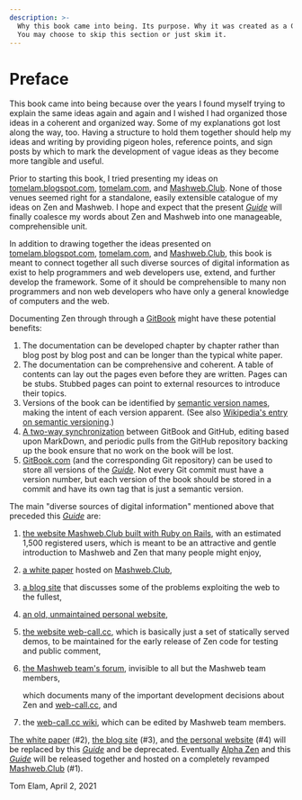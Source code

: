 ```yaml
---
description: >-
  Why this book came into being. Its purpose. Why it was created as a GitBook.
  You may choose to skip this section or just skim it.
---
```


# Preface

This book came into being because over the years I found myself trying to explain the same ideas again and again and I wished I had organized those ideas in a coherent and organized way. Some of my explanations got lost along the way, too. Having a structure to hold them together should help my ideas and writing by providing pigeon holes, reference points, and sign posts by which to mark the development of vague ideas as they become more tangible and useful.

Prior to starting this book, I tried presenting my ideas on [tomelam.blogspot.com](https://tomelam.blogspot.com), [tomelam.com](https://tomelam.com), and [Mashweb.Club](https://mashweb.club). None of those venues seemed right for a standalone, easily extensible catalogue of my ideas on Zen and Mashweb. I hope and expect that the present [_Guide_](https://tomelam.gitbook.io/mashweb/) will finally coalesce my words about Zen and Mashweb into one manageable, comprehensible unit.

In addition to drawing together the ideas presented on [tomelam.blogspot.com](https://tomelam.blogspot.com/), [tomelam.com](https://tomelam.com/), and [Mashweb.Club](https://mashweb.club/), this book is meant to connect together all such diverse sources of digital information as exist to help programmers and web developers use, extend, and further develop the framework. Some of it should be comprehensible to many non programmers and non web developers who have only a general knowledge of computers and the web.

Documenting Zen through through a [GitBook](https://www.gitbook.com/) might have these potential benefits:

1. The documentation can be developed chapter by chapter rather than blog post by blog post and can be longer than the typical white paper.
2. The documentation can be comprehensive and coherent. A table of contents can lay out the pages even before they are written. Pages can be stubs. Stubbed pages can point to external resources to introduce their topics.
3. Versions of the book can be identified by [semantic version names](https://semver.org/), making the intent of each version apparent. \(See also [Wikipedia's entry on semantic versioning](https://en.wikipedia.org/wiki/Software_versioning).\)
4. [A two-way synchronization](https://docs.gitbook.com/integrations/github) between GitBook and GitHub, editing based upon MarkDown, and periodic pulls from the GitHub repository backing up the book ensure that no work on the book will be lost.
5. [GitBook.com](https://www.gitbook.com/) \(and the corresponding Git repository\) can be used to store all versions of the [_Guide_](https://tomelam.gitbook.io/mashweb/). Not every Git commit must have a version number, but each version of the book should be stored in a commit and have its own tag that is just a semantic version.

The main "diverse sources of digital information" mentioned above that preceded this [_Guide_](https://tomelam.gitbook.io/mashweb/) are:

1. [the website Mashweb.Club built with Ruby on Rails](https://mashweb.club), with an estimated 1,500 registered users, which is meant to be an attractive and gentle introduction to Mashweb and Zen that many people might enjoy,
2. [a white paper](https://doc.mashweb.club/whitepaper/) hosted on [Mashweb.Club](https://mashweb.club/),
3. [a blog site](https://tomelam.blogspot.com/) that discusses some of the problems exploiting the web to the fullest,
4. [an old, unmaintained personal website](http://tomelam.com),
5. [the website web-call.cc](https://web-call.cc), which is basically just a set of statically served demos, to be maintained for the early release of Zen code for testing and public comment,
6. [the Mashweb team's forum](https://github.com/orgs/Mashweb/teams/pre-alpha-zen), invisible to all but the Mashweb team members, 

   which documents many of the important development decisions about Zen and [web-call.cc](https://web-call.cc), and

7. the [web-call.cc wiki](https://github.com/Mashweb/web-call.cc/wiki), which can be edited by Mashweb team members.

[The white paper](https://doc.mashweb.club/whitepaper/) \(\#2\), [the blog site](https://tomelam.blogspot.com/) \(\#3\), and [the personal website](http://tomelam.com/) \(\#4\) will be replaced by this [_Guide_](https://tomelam.gitbook.io/mashweb/) and be deprecated. Eventually [Alpha Zen](https://tomelam.gitbook.io/mashweb/part-2-goals-of-zen/the-plan-for-alpha-zen) and this [_Guide_](https://tomelam.gitbook.io/mashweb/) will be released together and hosted on a completely revamped [Mashweb.Club](https://mashweb.club) \(\#1\).

Tom Elam, April 2, 2021





